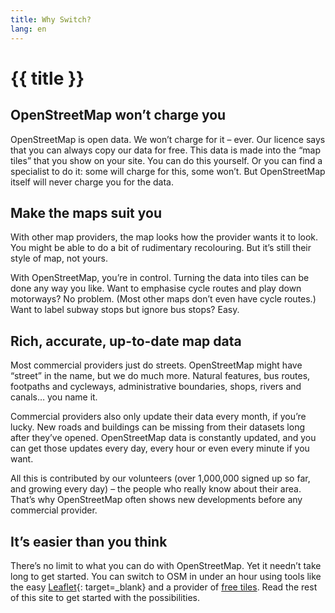 ```yaml
---
title: Why Switch?
lang: en
---
```


# {{ title }}

## OpenStreetMap won’t charge you

OpenStreetMap is open data. We won’t charge for it&nbsp;– ever. Our licence says that you can always copy our data for free.
This data is made into the “map tiles” that you show on your site. You can do this yourself. Or you can find a specialist to do it: some will charge for this, some won’t. But OpenStreetMap itself will never charge you for the data.

## Make the maps suit you

With other map providers, the map looks how the provider wants it to look. You might be able to do a bit of rudimentary recolouring. But it’s still their style of map, not yours.

With OpenStreetMap, you’re in control. Turning the data into tiles can be done any way you like. Want to emphasise cycle routes and play down motorways? No problem. (Most other maps don’t even have cycle routes.) Want to label subway stops but ignore bus stops? Easy.

## Rich, accurate, up-to-date map data

Most commercial providers just do streets. OpenStreetMap might have “street” in the name, but we do much more. Natural features, bus routes, footpaths and cycleways, administrative boundaries, shops, rivers and canals… you name it.

Commercial providers also only update their data every month, if you’re lucky. New roads and buildings can be missing from their datasets long after they’ve opened. OpenStreetMap data is constantly updated, and you can get those updates every day, every hour or even every minute if you want.

All this is contributed by our volunteers (over 1,000,000 signed up so far, and growing every day) – the people who really know about their area. That’s why OpenStreetMap often shows new developments before any commercial provider.

## It’s easier than you think

There’s no limit to what you can do with OpenStreetMap. Yet it needn’t take long to get started. You can switch to OSM in under an hour using tools like the easy [Leaflet](http://leafletjs.com/){: target=_blank} and a provider of [free tiles](/providers.md). Read the rest of this site to get started with the possibilities.
